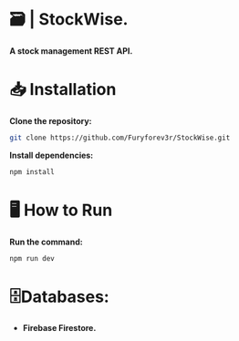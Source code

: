 # 🗃️ | StockWise.
**A stock management REST API.**
# 📥 Installation
**Clone the repository:**
```bash
git clone https://github.com/Furyforev3r/StockWise.git
```
**Install dependencies:**
```bash
npm install
```
# 🖥️ How to Run
**Run the command:**
```bash
npm run dev
```
# 🗄️Databases:
+ **Firebase Firestore.**
